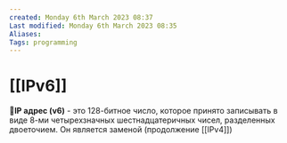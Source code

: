 ```yaml
---
created: Monday 6th March 2023 08:37
Last modified: Monday 6th March 2023 08:35
Aliases: 
Tags: programming
---
```


# [[IPv6]]

📌**IP адрес (v6)** - это 128-битное число, которое принято записывать в виде 8-ми четырехзначных шестнадцатеричных чисел, разделенных двоеточием. Он является заменой (продолжение [[IPv4]])


